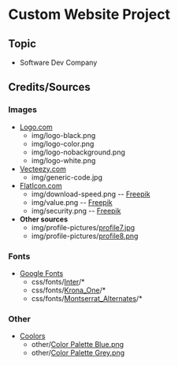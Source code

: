 # Custom Website Project

## Topic

 - Software Dev Company

## Credits/Sources

### Images
- [Logo.com](https://logo.com/) 
	- img/logo-black.png
	- img/logo-color.png
	- img/logo-nobackground.png
	- img/logo-white.png
- [Vecteezy.com](https://www.vecteezy.com/photo/3343387-desktop-source-code-and-wallpaper-by-coding-and-programming)
	- img/generic-code.jpg
- [FlatIcon.com](https://www.flaticon.com/)
	- img/download-speed.png -- [Freepik](https://www.flaticon.com/authors/freepik)
	- img/value.png -- [Freepik](https://www.flaticon.com/authors/freepik)
	- img/security.png -- [Freepik](https://www.flaticon.com/authors/freepik)
- **Other sources**
	- img/profile-pictures/[profile7.jpg](https://parade.com/1240718/kelseypelzer/albert-einstein-quotes/)
	- img/profile-pictures/[profile8.png](https://en.wikipedia.org/wiki/Jeffrey_Epstein#/media/File:Epstein_Final_Mugshot.png)
### Fonts
- [Google Fonts](https://fonts.google.com/)
	- css/fonts/[Inter](https://fonts.google.com/specimen/Inter)/*
	- css/fonts/[Krona_One](https://fonts.google.com/specimen/Krona+One)/*
	- css/fonts/[Montserrat_Alternates](https://fonts.google.com/specimen/Montserrat+Alternates)/*
### Other
- [Coolors](https://coolors.co/)
	- other/[Color Palette Blue.png](https://coolors.co/palette/012a4a-013a63-01497c-014f86-2a6f97-2c7da0-468faf-61a5c2-89c2d9-a9d6e5)
	- other/[Color Palette Grey.png](https://coolors.co/palette/f8f9fa-e9ecef-dee2e6-ced4da-adb5bd-6c757d-495057-343a40-212529)